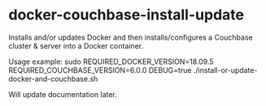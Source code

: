 # docker-couchbase-install-update
Installs and/or updates Docker and then installs/configures a Couchbase cluster &amp; server into a Docker container. 

Usage example: 
sudo REQUIRED_DOCKER_VERSION=18.09.5 REQUIRED_COUCHBASE_VERSION=6.0.0 DEBUG=true ./install-or-update-docker-and-couchbase.sh

Will update documentation later. 
